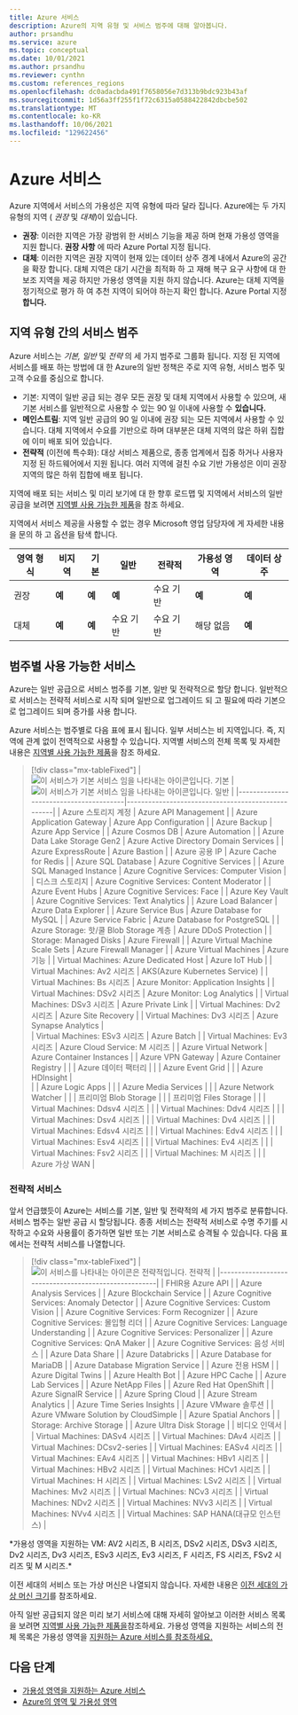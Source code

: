 ```yaml
---
title: Azure 서비스
description: Azure의 지역 유형 및 서비스 범주에 대해 알아봅니다.
author: prsandhu
ms.service: azure
ms.topic: conceptual
ms.date: 10/01/2021
ms.author: prsandhu
ms.reviewer: cynthn
ms.custom: references_regions
ms.openlocfilehash: dc0adacbda491f7658056e7d313b9bdc923b43af
ms.sourcegitcommit: 1d56a3ff255f1f72c6315a0588422842dbcbe502
ms.translationtype: MT
ms.contentlocale: ko-KR
ms.lasthandoff: 10/06/2021
ms.locfileid: "129622456"
---
```

# <a name="azure-services"></a>Azure 서비스

Azure 지역에서 서비스의 가용성은 지역 유형에 따라 달라 집니다. Azure에는 두 가지 유형의 지역 ( *권장* 및 *대체*)이 있습니다.

- **권장**: 이러한 지역은 가장 광범위 한 서비스 기능을 제공 하며 현재 가용성 영역을 지원 합니다. **권장 사항** 에 따라 Azure Portal 지정 됩니다.
- **대체**: 이러한 지역은 권장 지역이 현재 있는 데이터 상주 경계 내에서 Azure의 공간을 확장 합니다. 대체 지역은 대기 시간을 최적화 하 고 재해 복구 요구 사항에 대 한 보조 지역을 제공 하지만 가용성 영역을 지원 하지 않습니다. Azure는 대체 지역을 정기적으로 평가 하 여 추천 지역이 되어야 하는지 확인 합니다. Azure Portal 지정 **합니다.**

## <a name="service-categories-across-region-types"></a>지역 유형 간의 서비스 범주

Azure 서비스는 *기본, 일반* 및 *전략* 의 세 가지 범주로 그룹화 됩니다.  지정 된 지역에 서비스를 배포 하는 방법에 대 한 Azure의 일반 정책은 주로 지역 유형, 서비스 범주 및 고객 수요를 중심으로 합니다.

- 기본: 지역이 일반 공급 되는 경우 모든 권장 및 대체 지역에서 사용할 수 있으며, 새 기본 서비스를 일반적으로 사용할 수 있는 90 일 이내에 사용할 수 **있습니다.**
- **메인스트림**: 지역 일반 공급의 90 일 이내에 권장 되는 모든 지역에서 사용할 수 있습니다. 대체 지역에서 수요를 기반으로 하며 대부분은 대체 지역의 많은 하위 집합에 이미 배포 되어 있습니다.
- **전략적** (이전에 특수화): 대상 서비스 제품으로, 종종 업계에서 집중 하거나 사용자 지정 된 하드웨어에서 지원 됩니다. 여러 지역에 걸친 수요 기반 가용성은 이미 권장 지역의 많은 하위 집합에 배포 됩니다.

지역에 배포 되는 서비스 및 미리 보기에 대 한 향후 로드맵 및 지역에서 서비스의 일반 공급을 보려면 [지역별 사용 가능한 제품](https://azure.microsoft.com/global-infrastructure/services/)을 참조 하세요.

지역에서 서비스 제공을 사용할 수 없는 경우 Microsoft 영업 담당자에 게 자세한 내용을 문의 하 고 옵션을 탐색 합니다.

| 영역 형식 | 비지역 | 기본 | 일반 | 전략적 | 가용성 영역 | 데이터 상주 |
| --- | --- | --- | --- | --- | --- | --- |
| 권장 | **예** | **예** | **예** | 수요 기반 | **예** | **예** |
| 대체 | **예** | **예** | 수요 기반 | 수요 기반 | 해당 없음 | **예** |

## <a name="available-services-by-category"></a>범주별 사용 가능한 서비스

Azure는 일반 공급으로 서비스 범주를 기본, 일반 및 전략적으로 할당 합니다. 일반적으로 서비스는 전략적 서비스로 시작 되며 일반으로 업그레이드 되 고 필요에 따라 기본으로 업그레이드 되며 증가를 사용 합니다.

Azure 서비스는 범주별로 다음 표에 표시 됩니다. 일부 서비스는 비 지역입니다. 즉, 지역에 관계 없이 전역적으로 사용할 수 있습니다. 지역별 서비스의 전체 목록 및 자세한 내용은 [지역별 사용 가능한 제품](https://azure.microsoft.com/global-infrastructure/services/)을 참조 하세요.

> [!div class="mx-tableFixed"]
> | ![이 서비스가 기본 서비스 임을 나타내는 아이콘입니다.](media/icon-foundational.svg) 기본                           | ![이 서비스가 기본 서비스 임을 나타내는 아이콘입니다.](media/icon-mainstream.svg) 일반                                        | 
> |----------------------------------------|---------------------------------------------------|
> | Azure 스토리지 계정                 | Azure API Management                              | 
> | Azure Application Gateway              | Azure App Configuration                           | 
> | Azure Backup                           | Azure App Service                                 | 
> | Azure Cosmos DB                        | Azure Automation                                  | 
> | Azure Data Lake Storage Gen2           | Azure Active Directory Domain Services            | 
> | Azure ExpressRoute                     | Azure Bastion                                     | 
> | Azure 공용 IP                        | Azure Cache for Redis                             | 
> | Azure SQL Database                     | Azure Cognitive Services                          | 
> | Azure SQL Managed Instance             | Azure Cognitive Services: Computer Vision         | 
> | 디스크 스토리지                           | Azure Cognitive Services: Content Moderator       | 
> | Azure Event Hubs                       | Azure Cognitive Services: Face                    | 
> | Azure Key Vault                        | Azure Cognitive Services: Text Analytics          | 
> | Azure Load Balancer                    | Azure Data Explorer                               | 
> | Azure Service Bus                      | Azure Database for MySQL                          | 
> | Azure Service Fabric                   | Azure Database for PostgreSQL                     | 
> | Azure Storage: 핫/쿨 Blob Storage 계층   | Azure DDoS Protection                       | 
> | Storage: Managed Disks                 | Azure Firewall                                    | 
> | Azure Virtual Machine Scale Sets       | Azure Firewall Manager                            | 
> | Azure Virtual Machines                 | Azure 기능                                   | 
> | Virtual Machines: Azure Dedicated Host | Azure IoT Hub                                     | 
> | Virtual Machines: Av2 시리즈           | AKS(Azure Kubernetes Service)                    | 
> | Virtual Machines: Bs 시리즈            | Azure Monitor: Application Insights               | 
> | Virtual Machines: DSv2 시리즈          | Azure Monitor: Log Analytics                      | 
> | Virtual Machines: DSv3 시리즈          | Azure Private Link                                | 
> | Virtual Machines: Dv2 시리즈           | Azure Site Recovery                               | 
> | Virtual Machines: Dv3 시리즈           | Azure Synapse Analytics                           |     
> | Virtual Machines: ESv3 시리즈          | Azure Batch                                       | 
> | Virtual Machines: Ev3 시리즈           | Azure Cloud Service: M 시리즈                     | 
> | Azure Virtual Network                  | Azure Container Instances                         | 
> | Azure VPN Gateway                      | Azure Container Registry                          | 
> |                                        | Azure 데이터 팩터리                                | 
> |                                        | Azure Event Grid                                  | 
> |                                        | Azure HDInsight                                   |  
> |                                        | Azure Logic Apps                                  | 
> |                                        | Azure Media Services                              | 
> |                                        | Azure Network Watcher                             | 
> |                                        | 프리미엄 Blob Storage                              | 
> |                                        | 프리미엄 Files Storage                             | 
> |                                        | Virtual Machines: Ddsv4 시리즈                    | 
> |                                        | Virtual Machines: Ddv4 시리즈                     | 
> |                                        | Virtual Machines: Dsv4 시리즈                     | 
> |                                        | Virtual Machines: Dv4 시리즈                      | 
> |                                        | Virtual Machines: Edsv4 시리즈                    | 
> |                                        | Virtual Machines: Edv4 시리즈                     | 
> |                                        | Virtual Machines: Esv4 시리즈                     | 
> |                                        | Virtual Machines: Ev4 시리즈                      | 
> |                                        | Virtual Machines: Fsv2 시리즈                     | 
> |                                        | Virtual Machines: M 시리즈                        | 
> |                                        | Azure 가상 WAN                                 | 

### <a name="strategic-services"></a>전략적 서비스
앞서 언급했듯이 Azure는 서비스를 기본, 일반 및 전략적의 세 가지 범주로 분류합니다. 서비스 범주는 일반 공급 시 할당됩니다. 종종 서비스는 전략적 서비스로 수명 주기를 시작하고 수요와 사용률이 증가하면 일반 또는 기본 서비스로 승격될 수 있습니다. 다음 표에서는 전략적 서비스를 나열합니다. 

> [!div class="mx-tableFixed"]
> | ![이 서비스를 나타내는 아이콘은 전략적입니다.](media/icon-strategic.svg) 전략적                                          |
> |------------------------------------------------------|
> | FHIR용 Azure API                                   |
> | Azure Analysis Services                              |
> | Azure Blockchain Service                             |
> | Azure Cognitive Services: Anomaly Detector           |
> | Azure Cognitive Services: Custom Vision              |
> | Azure Cognitive Services: Form Recognizer            |
> | Azure Cognitive Services: 몰입형 리더           |
> | Azure Cognitive Services: Language Understanding     |
> | Azure Cognitive Services: Personalizer               |
> | Azure Cognitive Services: QnA Maker                  |
> | Azure Cognitive Services: 음성 서비스            |
> | Azure Data Share                                     |
> | Azure Databricks                                     |
> | Azure Database for MariaDB                           |
> | Azure Database Migration Service                     |
> | Azure 전용 HSM                                  |
> | Azure Digital Twins                                  |
> | Azure Health Bot                                     |
> | Azure HPC Cache                                      |
> | Azure Lab Services                                   |
> | Azure NetApp Files                                   |
> | Azure Red Hat OpenShift                              |
> | Azure SignalR Service                                |
> | Azure Spring Cloud                                   |
> | Azure Stream Analytics                               |
> | Azure Time Series Insights                           |
> | Azure VMware 솔루션                                |
> | Azure VMware Solution by CloudSimple                 |
> | Azure Spatial Anchors                                |
> | Storage: Archive Storage                             |
> | Azure Ultra Disk Storage                             |
> | 비디오 인덱서                                        |
> | Virtual Machines: DASv4 시리즈                       |
> | Virtual Machines: DAv4 시리즈                        |
> | Virtual Machines: DCsv2-series                       |
> | Virtual Machines: EASv4 시리즈                       |
> | Virtual Machines: EAv4 시리즈                        |
> | Virtual Machines: HBv1 시리즈                        |
> | Virtual Machines: HBv2 시리즈                        |
> | Virtual Machines: HCv1 시리즈                        |
> | Virtual Machines: H 시리즈                           |
> | Virtual Machines: LSv2 시리즈                        |
> | Virtual Machines: Mv2 시리즈                         |
> | Virtual Machines: NCv3 시리즈                        |
> | Virtual Machines: NDv2 시리즈                        |
> | Virtual Machines: NVv3 시리즈                        |
> | Virtual Machines: NVv4 시리즈                        | 
> | Virtual Machines: SAP HANA(대규모 인스턴스)  |

\*가용성 영역을 지원하는 VM: AV2 시리즈, B 시리즈, DSv2 시리즈, DSv3 시리즈, Dv2 시리즈, Dv3 시리즈, ESv3 시리즈, Ev3 시리즈, F 시리즈, FS 시리즈, FSv2 시리즈 및 M 시리즈.\*

이전 세대의 서비스 또는 가상 머신은 나열되지 않습니다. 자세한 내용은 [이전 세대의 가상 머신 크기](../virtual-machines/sizes-previous-gen.md)를 참조하세요.

아직 일반 공급되지 않은 미리 보기 서비스에 대해 자세히 알아보고 이러한 서비스 목록을 보려면 [지역별 사용 가능한 제품을](https://azure.microsoft.com/global-infrastructure/services/)참조하세요. 가용성 영역을 지원하는 서비스의 전체 목록은 가용성 영역을 [지원하는 Azure 서비스를 참조하세요.](az-region.md)

## <a name="next-steps"></a>다음 단계

- [가용성 영역을 지원하는 Azure 서비스](az-region.md)
- [Azure의 영역 및 가용성 영역](az-overview.md)
